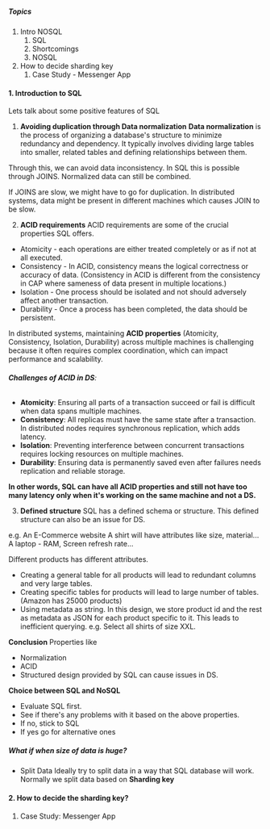##### Topics
1. Intro NOSQL
	1. SQL
	2. Shortcomings
	3. NOSQL
2. How to decide sharding key
	1. Case Study - Messenger App

#### 1. Introduction to SQL
Lets talk about some positive features of SQL
1.  **Avoiding duplication through Data normalization**
**Data normalization** is the process of organizing a database's structure to minimize redundancy and dependency. It typically involves dividing large tables into smaller, related tables and defining relationships between them.

Through this, we can avoid data inconsistency. 
In SQL this is possible through JOINS. Normalized data can still be combined. 

If JOINS are slow, we might have to go for duplication. In distributed systems, data might be present in different machines which causes JOIN to be slow.

2. **ACID requirements**
ACID requirements are some of the crucial properties SQL offers. 
- Atomicity - each operations are either treated completely or as if not at all executed.
-  Consistency - In ACID,  consistency means the logical correctness or accuracy of data. (Consistency in ACID is different from the consistency in CAP where sameness of data present in multiple locations.) 
-  Isolation - One process should be isolated and not should adversely affect another transaction.
-  Durability - Once a process has been completed, the data should be persistent. 

In distributed systems, maintaining **ACID properties** (Atomicity, Consistency, Isolation, Durability) across multiple machines is challenging because it often requires complex coordination, which can impact performance and scalability. 
###### **Challenges of ACID in DS**:
-  **Atomicity**: Ensuring all parts of a transaction succeed or fail is difficult when data spans multiple machines.
-  **Consistency**: All replicas must have the same state after a transaction. In distributed nodes requires synchronous replication, which adds latency.
-  **Isolation**: Preventing interference between concurrent transactions requires locking resources on multiple machines.
-  **Durability**: Ensuring data is permanently saved even after failures needs replication and reliable storage.

**In other words, SQL can have all ACID properties and still not have too many latency only when it's working on the same machine and not a DS.**

3. **Defined structure**
SQL has a defined schema or structure. This defined structure can also be an issue for DS.

e.g. An E-Commerce website
A shirt will have attributes like size, material...
A laptop - RAM, Screen refresh rate...

Different products has different attributes. 
- Creating a general table for all products will lead to redundant columns and very large tables.
- Creating specific tables for products will lead to large number of tables. (Amazon has 25000 products)
- Using metadata as string. In this design, we store product id and the rest as metadata as JSON for each product specific to it. This leads to inefficient querying. e.g. Select all shirts of size XXL.

**Conclusion**
Properties like 
- Normalization
- ACID
- Structured design 
provided by SQL can cause issues in DS.

**Choice between SQL and NoSQL**
- Evaluate SQL first. 
- See if there's any problems with it based on the above properties.
- If no, stick to SQL
- If yes go for alternative ones 

##### What if when size of data is huge?
- Split Data
Ideally try to split data in a way that SQL database will work. Normally we split data based on **Sharding key**

#### 2. How to decide the sharding key?
1. Case Study: Messenger App
